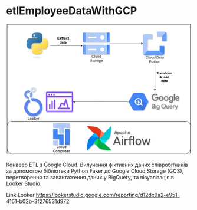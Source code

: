 # etlEmployeeDataWithGCP

![Image alt](https://github.com/TurchinskiyD/etlEmployeeDataWithGCP/blob/main/etl_pipeline.jpg)

Конвеєр ETL з Google Cloud. 
Вилучення фіктивних даних співробітників за допомогою бібліотеки Python Faker до Google Cloud Storage (GCS), перетворення та завантаження даних у BigQuery, та візуалізація в Looker Studio.

Link Looker https://lookerstudio.google.com/reporting/d12dc9a2-e951-4161-b02b-3f276531d972
